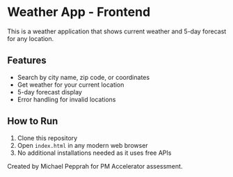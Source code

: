 
# Weather App - Frontend

This is a weather application that shows current weather and 5-day forecast for any location.

## Features
- Search by city name, zip code, or coordinates
- Get weather for your current location
- 5-day forecast display
- Error handling for invalid locations

## How to Run
1. Clone this repository
2. Open `index.html` in any modern web browser
3. No additional installations needed as it uses free APIs

Created by Michael Pepprah for PM Accelerator assessment.